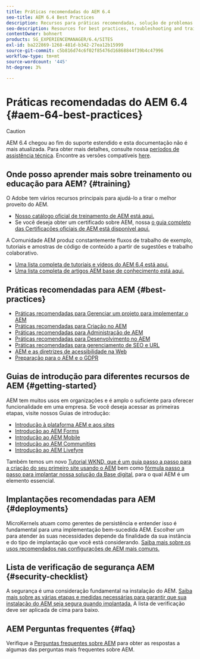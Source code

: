 ```yaml
---
title: Práticas recomendadas do AEM 6.4
seo-title: AEM 6.4 Best Practices
description: Recursos para práticas recomendadas, solução de problemas e treinamento para o AEM 6.4
seo-description: Resources for best practices, troubleshooting and training for AEM 6.4
contentOwner: bohnert
products: SG_EXPERIENCEMANAGER/6.4/SITES
exl-id: ba222869-1268-481d-b342-27ea12b15999
source-git-commit: c5b816d74c6f02f85476d16868844f39b4c47996
workflow-type: tm+mt
source-wordcount: '445'
ht-degree: 3%

---
```


# Práticas recomendadas do AEM 6.4 {#aem-64-best-practices}

>[!CAUTION]
>
>AEM 6.4 chegou ao fim do suporte estendido e esta documentação não é mais atualizada. Para obter mais detalhes, consulte nossa [períodos de assistência técnica](https://helpx.adobe.com/br/support/programs/eol-matrix.html). Encontre as versões compatíveis [here](https://experienceleague.adobe.com/docs/).

## Onde posso aprender mais sobre treinamento ou educação para AEM? {#training}

O Adobe tem vários recursos principais para ajudá-lo a tirar o melhor proveito do AEM.

* [Nosso catálogo oficial de treinamento de AEM está aqui.](https://training.adobe.com/training/current-courses.html#solution=adobeExperienceManager&amp;p=1)
* Se você deseja obter um certificado sobre AEM, nossa [o guia completo das Certificações oficiais de AEM está disponível aqui.](https://training.adobe.com/certification/exams.html#p=1&amp;solution=adobeExperienceManager)

A Comunidade AEM produz constantemente fluxos de trabalho de exemplo, tutoriais e amostras de código de conteúdo a partir de sugestões e trabalho colaborativo.

* [Uma lista completa de tutoriais e vídeos do AEM 6.4 está aqui.](https://experienceleague.adobe.com/docs/experience-manager-tutorials.html#videos-and-tutorials)
* [Uma lista completa de artigos AEM base de conhecimento está aqui.](https://helpx.adobe.com/experience-manager/kb/index/full_kb_list.html)

## Práticas recomendadas para AEM {#best-practices}

* [Práticas recomendadas para Gerenciar um projeto para implementar o AEM](/help/managing/best-practices.md)
* [Práticas recomendadas para Criação no AEM](/help/sites-authoring/best-practices.md)
* [Práticas recomendadas para Administração de AEM](/help/sites-administering/administer-best-practices.md)
* [Práticas recomendadas para Desenvolvimento no AEM](/help/sites-developing/best-practices.md)
* [Práticas recomendadas para gerenciamento de SEO e URL](/help/managing/seo-and-url-management.md)
* [AEM e as diretrizes de acessibilidade na Web](/help/managing/web-accessibility.md)
* [Preparação para o AEM e o GDPR](/help/managing/data-protection-and-privacy.md)

## Guias de introdução para diferentes recursos de AEM {#getting-started}

AEM tem muitos usos em organizações e é amplo o suficiente para oferecer funcionalidade em uma empresa. Se você deseja acessar as primeiras etapas, visite nossos Guias de introdução:

* [Introdução à plataforma AEM e aos sites](/help/sites-deploying/deploy.md#getting-started)
* [Introdução ao AEM Forms](/help/forms/using/introduction-aem-forms.md)
* [Introdução ao AEM Mobile](/help/mobile/getting-started-aem-mobile.md)
* [Introdução ao AEM Communities](/help/communities/getting-started.md)
* [Introdução ao AEM Livefyre](https://experienceleague.adobe.com/docs/livefyre/implementation/getting-started/c-getting-started.html)

Também temos um novo [Tutorial WKND, que é um guia passo a passo para a criação do seu primeiro site usando o AEM](https://experienceleague.adobe.com/docs/experience-manager-learn/getting-started-wknd-tutorial-develop/overview.html?lang=pt-BR) bem como [fórmula passo a passo para implantar nossa solução da Base digital](https://experienceleague.adobe.com/#courses), para o qual AEM é um elemento essencial.

## Implantações recomendadas para AEM {#deployments}

MicroKernels atuam como gerentes de persistência e entender isso é fundamental para uma implementação bem-sucedida AEM. Escolher um para atender às suas necessidades depende da finalidade da sua instância e do tipo de implantação que você está considerando. [Saiba mais sobre os usos recomendados nas configurações de AEM mais comuns.](/help/sites-deploying/recommended-deploys.md)

## Lista de verificação de segurança AEM {#security-checklist}

A segurança é uma consideração fundamental na instalação do AEM. [Saiba mais sobre as várias etapas e medidas necessárias para garantir que sua instalação do AEM seja segura quando implantada.](/help/sites-administering/security-checklist.md) A lista de verificação deve ser aplicada de cima para baixo.

## AEM Perguntas frequentes {#faq}

Verifique a [Perguntas frequentes sobre AEM](/help/sites-administering/aem-faqs.md) para obter as respostas a algumas das perguntas mais frequentes sobre AEM.
